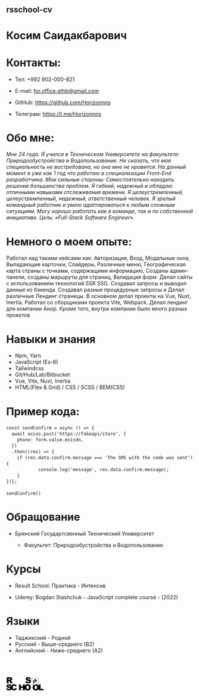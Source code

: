 ## rsschool-cv

# **Косим Саидакбарович**

# Контакты:

- Тел: +992 902-000-821

* E-mail: for.office.gthb@gmail.com

* GitHub: https://github.com/Horizonnns

- Телеграм: https://t.me/Horizonnns

# Обо мне:

_Мне 24 года. Я учился в Техническом Университете на факультете: Природообустройства и Водопользование. Не сказать, что моя специальность не востребована, но она мне не нравится. На данный момент я уже как 1 год что работаю в специализации Front-End разработчика. Мои сильные стороны: Самостоятельно находить решения большинства проблем. Я гибкий, надежный и обладаю отличными навыками отслеживания времени. Я целеустремленный, целеустремленный, надежный, ответственный человек. Я зрелый командный работник и умею адаптироваться к любым сложным ситуациям. Могу хорошо работать как в команде, так и по собственной инициативе. Цель: «Full-Stack Software Engineer»._

# Немного о моем опыте:

Работал над такими кейсами как: Авторизация, Вход, Модальные окна, Выпадающие карточки, Слайдеры, Различные меню, Географическая карта страны с точками, содержащими информацию, Созданы админ-панели, созданы маршруты для страниц, Валидация форм. Делал сайты с использованием технологий SSR SSG. Создавал запросы и выводил данные из бэкенда. Создавал разные процедурные запросы и Делал различные Лендинг страницы. В основном делал проекты на Vue, Nuxt, Inertia. Работал со сборщиками проекта Vite, Webpack. Делал лендинг для компании Анор. Кроме того, внутри компании было много разных проектов

# Навыки и знания

- Npm, Yarn
- JavaScript (Es-6)
- Tailwindcss
- Git/Hub/Lab/Bitbucket
- Vue, Vite, Nuxt, Inertia
- HTML(Flex & Grid) / CSS / SCSS / BEM(CSS)

# Пример кода:

```
const sendConfirm = async () => {
  await axios.post('https://fakeapi/store', {
    phone: form.value.msisdn,
  })
  .then((res) => {
    if (res.data.confirm.message === 'The SMS with the code was sent') {
			console.log('message', res.data.confirm.message);
    }
})};

sendConfirm()
```

# Обращование

- Брянский Государтсвенный Технический Университет

  - Факультет: Природообустройства и Водопользование

# Курсы

- Result School: Практика - Интенсив

* Udemy: Bogdan Stashchuk - JavaScript complete course - (2022)

# Языки

- Таджикский - Родной
- Русский - Выше-среднего (В2)
- Английский - Ниже-среднего (А2)

<p>
<br>
<br>
</p>

<img src="rs_school_img.svg" width="100"/>
